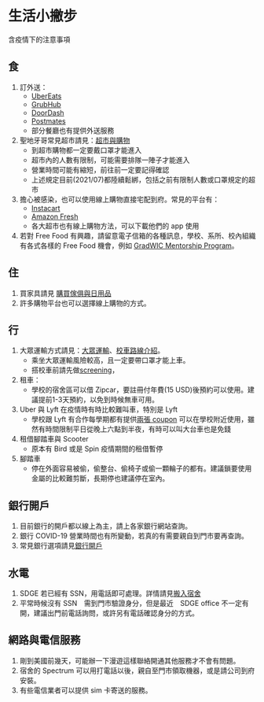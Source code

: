 # 生活小撇步

含疫情下的注意事項

## 食
1. 訂外送：
    - [UberEats](https://www.ubereats.com/)
    - [GrubHub](https://www.grubhub.com/?gclid=COzo3f-tzdQCFYSDaQodepsCZQ&utm_source=google&utm_medium=cpc&utm_campaign=Other+%7C+All+%7C+Brand&utm_term=grubhub&efkwid=4961869853&ef_id=VrU6vQAABVS0UO6n:20170620212422:s)
    - [DoorDash](https://www.doordash.com/en-US)
    - [Postmates]( https://postmates.com/) 
    - 部分餐廳也有提供外送服務
2. 聖地牙哥常見超市請見：[超市與購物](/6_在美生活/超市與購物.md)
    - 到超市購物都一定要戴口罩才能進入
    - 超市內的人數有限制，可能需要排隊一陣子才能進入
    - 營業時間可能有縮短，前往前一定要記得確認
    - 上述規定目前(2021/07)都陸續鬆綁，包括之前有限制人數或口罩規定的超市
3. 擔心被感染，也可以使用線上購物直接宅配到府。常見的平台有：
    - [Instacart](https://www.instacart.com/)
    - [Amazon Fresh](https://www.amazon.com/)
    - 各大超市也有線上購物方法，可以下載他們的 app 使用
4. 若對 Free Food 有興趣，請留意電子信箱的各種訊息，學校、系所、校內組織有各式各樣的 Free Food 機會，例如 [GradWIC Mentorship Program](https://gradwic.ucsd.edu)。

## 住
1. 買家具請見 [購買傢俱與日用品](/5_到美應辦手續/購買傢俱與日用品.md)
2. 許多購物平台也可以選擇線上購物的方式。

## 行
1. 大眾運輸方式請見：[大眾運輸](/6_在美生活/大眾運輸.md)、[校車路線介紹](/6_在美生活/校車路線介紹.md)。
    - 乘坐大眾運輸風險較高，且一定要帶口罩才能上車。
    - 搭校車前請先做[screening](https://urldefense.com/v3/__https:/ucsd.co1.qualtrics.com/jfe/form/SV_4O3FqInkiyS1qsJ__;!!Mih3wA!VrtahQm4cZH7akPKugIV4rMfQN4C6DqrrsJ6D7csg_JPxhw8ljsTcQqKe-MCIOo6LMHttReBzg$)，
2. 租車：
    - 學校的宿舍區可以借 Zipcar，要註冊付年費(15 USD)後預約可以使用。建議提前1-3天預約，以免到時候無車可用。
3. Uber 與 Lyft 在疫情時有時比較難叫車，特別是 Lyft
    - 學校跟 Lyft 有合作每學期都有提供[兩張 coupon](https://finance.ucsd.edu/SafeRides/Home?fbclid=IwAR0dLbMSERViVsesN_2YApwmIRJGaxrvDyh84bq-fN9qQ6jGSmvVo4jNE9U) 可以在學校附近使用，雖然有時間限制平日從晚上六點到半夜，有時可以叫大台車也是免錢
4. 租借腳踏車與 Scooter
    - 原本有 Bird 或是 Spin 疫情期間的租借暫停
5. 腳踏車
    - 停在外面容易被偷，偷整台、偷椅子或偷一顆輪子的都有。建議鎖要使用金屬的比較難剪斷，長期停也建議停在室內。


## 銀行開戶
1. 目前銀行的開戶都以線上為主，請上各家銀行網站查詢。
2. 銀行 COVID-19 營業時間也有所變動，若真的有需要親自到門市要再查詢。
3. 常見銀行選項請見[銀行開戶](/5_到美應辦手續/銀行開戶.md)

## 水電
1. SDGE 若已經有 SSN，用電話即可處理。詳情請見[搬入宿舍](/5_到美應辦手續/搬入宿舍.md)
2. 平常時候沒有 SSN　需到門市驗證身分，但是最近　SDGE office 不一定有開，建議出門前電話詢問，或許另有電話確認身分的方式。

## 網路與電信服務
1. 剛到美國前幾天，可能辦一下漫遊這樣聯絡開通其他服務才不會有問題。
2. 宿舍的 Spectrum 可以用打電話以後，親自至門市領取機器，或是請公司到府安裝。
3. 有些電信業者可以提供 sim 卡寄送的服務。